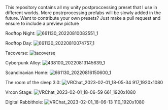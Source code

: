 This repository contains all my unity postproccessing preset that I use in different worlds. More postrprocessing prefabs will be slowly added in the future.
Want to contribute your own presets? Just make a pull request and ensure to include a preview picture

Rooftop Night:
![661130_20220810082551_1](https://user-images.githubusercontent.com/95102992/184495286-2585a68d-d9dc-4725-84e8-5aa5634b6c47.png)

Rooftop Day:
![661130_20220810074757_1](https://user-images.githubusercontent.com/95102992/184495266-7c5350c8-362b-4767-a1ad-d4f2e9015998.png)

Tacoverse:
![tacoverse](https://user-images.githubusercontent.com/95102992/184495339-c8fec808-3381-419e-beff-23c01ddf259f.png)

Cyberpunk Alley:
![438100_20220813145639_1](https://user-images.githubusercontent.com/95102992/184495349-0991943a-4eee-4a32-823d-d10d04cb2bbb.png)

Scandinavian Home:
![661130_20220816150600_1](https://user-images.githubusercontent.com/95102992/184888940-7fb0582c-1ef4-4a01-9a1e-7cdb3e182111.png)

The room of the sleep 3.0:
![VRChat_2023-02-01_18-05-34 917_1920x1080](https://user-images.githubusercontent.com/95102992/216112397-f4b20fe2-c38e-4f80-8961-85fc25f44188.png)

Vrcon Stage:
![VRChat_2023-02-01_18-06-59 661_1920x1080](https://user-images.githubusercontent.com/95102992/216112485-0d2186c8-c574-407b-b963-1050ecd58447.png)

Digital Rabbithole:
![VRChat_2023-02-01_18-06-13 110_1920x1080](https://user-images.githubusercontent.com/95102992/216112505-5f8f3a83-96ac-4911-815d-86483b29fa64.png)

